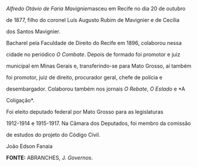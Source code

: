 

*Alfredo Otávio de Faria Mavignier*nasceu em Recife no dia 20 de outubro

de 1877, filho do coronel Luís Augusto Rubim de Mavignier e de Cecília

dos Santos Mavignier.



Bacharel pela Faculdade de Direito do Recife em 1896, colaborou nessa

cidade no periódico *O Combate*. Depois de formado foi promotor e juiz

municipal em Minas Gerais e, transferindo-se para Mato Grosso, aí também

foi promotor, juiz de direito, procurador geral, chefe de polícia e

desembargador. Colaborou também nos jornais *O Rebate*, *O Estado* e *A

Coligação*.



Foi eleito deputado federal por Mato Grosso para as legislaturas

1912-1914 e 1915-1917. Na Câmara dos Deputados, foi membro da comissão

de estudos do projeto do Código Civil.



João Edson Fanaia



**FONTE:** ABRANCHES, J. *Governos*.

